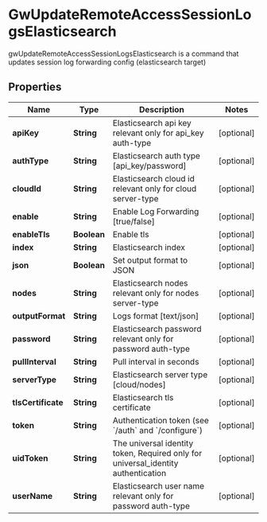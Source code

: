 

# GwUpdateRemoteAccessSessionLogsElasticsearch

gwUpdateRemoteAccessSessionLogsElasticsearch is a command that updates session log forwarding config (elasticsearch target)

## Properties

Name | Type | Description | Notes
------------ | ------------- | ------------- | -------------
**apiKey** | **String** | Elasticsearch api key relevant only for api_key auth-type |  [optional]
**authType** | **String** | Elasticsearch auth type [api_key/password] |  [optional]
**cloudId** | **String** | Elasticsearch cloud id relevant only for cloud server-type |  [optional]
**enable** | **String** | Enable Log Forwarding [true/false] |  [optional]
**enableTls** | **Boolean** | Enable tls |  [optional]
**index** | **String** | Elasticsearch index |  [optional]
**json** | **Boolean** | Set output format to JSON |  [optional]
**nodes** | **String** | Elasticsearch nodes relevant only for nodes server-type |  [optional]
**outputFormat** | **String** | Logs format [text/json] |  [optional]
**password** | **String** | Elasticsearch password relevant only for password auth-type |  [optional]
**pullInterval** | **String** | Pull interval in seconds |  [optional]
**serverType** | **String** | Elasticsearch server type [cloud/nodes] |  [optional]
**tlsCertificate** | **String** | Elasticsearch tls certificate |  [optional]
**token** | **String** | Authentication token (see &#x60;/auth&#x60; and &#x60;/configure&#x60;) |  [optional]
**uidToken** | **String** | The universal identity token, Required only for universal_identity authentication |  [optional]
**userName** | **String** | Elasticsearch user name relevant only for password auth-type |  [optional]



